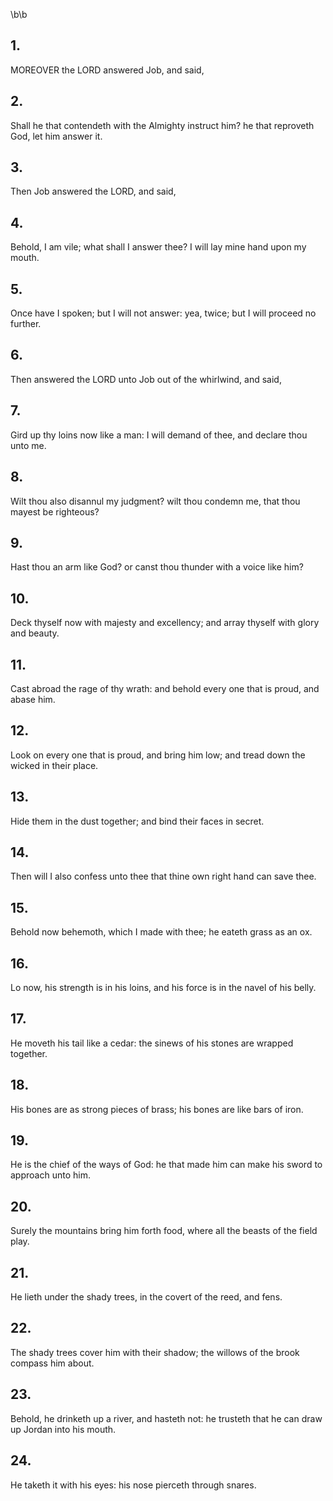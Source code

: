 \b\b
## 1.
MOREOVER the LORD answered Job, and said,
## 2.
Shall he that contendeth with the Almighty instruct him?  he that reproveth God, let him answer it.
## 3.
Then Job answered the LORD, and said,
## 4.
Behold, I am vile; what shall I answer thee?  I will lay mine hand upon my mouth.
## 5.
Once have I spoken; but I will not answer: yea, twice; but I will proceed no further.
## 6.
Then answered the LORD unto Job out of the whirlwind, and said,
## 7.
Gird up thy loins now like a man: I will demand of thee, and declare thou unto me.
## 8.
Wilt thou also disannul my judgment?  wilt thou condemn me, that thou mayest be righteous?
## 9.
Hast thou an arm like God?  or canst thou thunder with a voice like him?
## 10.
Deck thyself now with majesty and excellency; and array thyself with glory and beauty.
## 11.
Cast abroad the rage of thy wrath: and behold every one that is proud, and abase him.
## 12.
Look on every one that is proud, and bring him low; and tread down the wicked in their place.
## 13.
Hide them in the dust together; and bind their faces in secret.
## 14.
Then will I also confess unto thee that thine own right hand can save thee.
## 15.
Behold now behemoth, which I made with thee; he eateth grass as an ox.
## 16.
Lo now, his strength is in his loins, and his force is in the navel of his belly.
## 17.
He moveth his tail like a cedar: the sinews of his stones are wrapped together.
## 18.
His bones are as strong pieces of brass; his bones are like bars of iron.
## 19.
He is the chief of the ways of God: he that made him can make his sword to approach unto him.
## 20.
Surely the mountains bring him forth food, where all the beasts of the field play.
## 21.
He lieth under the shady trees, in the covert of the reed, and fens.
## 22.
The shady trees cover him with their shadow; the willows of the brook compass him about.
## 23.
Behold, he drinketh up a river, and hasteth not: he trusteth that he can draw up Jordan into his mouth.
## 24.
He taketh it with his eyes: his nose pierceth through snares.
